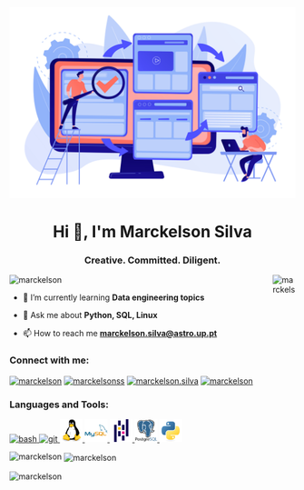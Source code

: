 [![MasterHead](https://raw.githubusercontent.com/Marckelson/Marckelson/main/11669313_20945894.jpg)](https://github.com/Marckelson)
<h1 align="center">Hi 👋, I'm Marckelson Silva</h1>
<h3 align="center">Creative. Committed. Diligent.</h3>
<p><img align="right" src="https://giphy.com/embed/qgQUggAC3Pfv687qPC" alt="marckelson" width="40" height="40" /></p>


<p align="left"> <img src="https://komarev.com/ghpvc/?username=marckelson&label=Profile%20views&color=0e75b6&style=flat" alt="marckelson" /> </p>

- 🌱 I’m currently learning **Data engineering topics**

- 💬 Ask me about **Python, SQL, Linux**

- 📫 How to reach me **marckelson.silva@astro.up.pt**

<h3 align="left">Connect with me:</h3>
<p align="left">
<a href="https://linkedin.com/in/marckelson" target="blank"><img align="center" src="https://raw.githubusercontent.com/rahuldkjain/github-profile-readme-generator/master/src/images/icons/Social/linked-in-alt.svg" alt="marckelson" height="30" width="40" /></a>
<a href="https://kaggle.com/marckelsonss" target="blank"><img align="center" src="https://raw.githubusercontent.com/rahuldkjain/github-profile-readme-generator/master/src/images/icons/Social/kaggle.svg" alt="marckelsonss" height="30" width="40" /></a>
<a href="https://fb.com/marckelson.silva" target="blank"><img align="center" src="https://raw.githubusercontent.com/rahuldkjain/github-profile-readme-generator/master/src/images/icons/Social/facebook.svg" alt="marckelson.silva" height="30" width="40" /></a>
<a href="https://instagram.com/marckelson" target="blank"><img align="center" src="https://raw.githubusercontent.com/rahuldkjain/github-profile-readme-generator/master/src/images/icons/Social/instagram.svg" alt="marckelson" height="30" width="40" /></a>
</p>

<h3 align="left">Languages and Tools:</h3>
<p align="left"> <a href="https://www.gnu.org/software/bash/" target="_blank" rel="noreferrer"> <img src="https://www.vectorlogo.zone/logos/gnu_bash/gnu_bash-icon.svg" alt="bash" width="40" height="40"/> </a> <a href="https://git-scm.com/" target="_blank" rel="noreferrer"> <img src="https://www.vectorlogo.zone/logos/git-scm/git-scm-icon.svg" alt="git" width="40" height="40"/> </a> <a href="https://www.linux.org/" target="_blank" rel="noreferrer"> <img src="https://raw.githubusercontent.com/devicons/devicon/master/icons/linux/linux-original.svg" alt="linux" width="40" height="40"/> </a> <a href="https://www.mysql.com/" target="_blank" rel="noreferrer"> <img src="https://raw.githubusercontent.com/devicons/devicon/master/icons/mysql/mysql-original-wordmark.svg" alt="mysql" width="40" height="40"/> </a> <a href="https://pandas.pydata.org/" target="_blank" rel="noreferrer"> <img src="https://raw.githubusercontent.com/devicons/devicon/2ae2a900d2f041da66e950e4d48052658d850630/icons/pandas/pandas-original.svg" alt="pandas" width="40" height="40"/> </a> <a href="https://www.postgresql.org" target="_blank" rel="noreferrer"> <img src="https://raw.githubusercontent.com/devicons/devicon/master/icons/postgresql/postgresql-original-wordmark.svg" alt="postgresql" width="40" height="40"/> </a> <a href="https://www.python.org" target="_blank" rel="noreferrer"> <img src="https://raw.githubusercontent.com/devicons/devicon/master/icons/python/python-original.svg" alt="python" width="40" height="40"/> </a> </p>

<p><img align="left" src="https://github-readme-stats.vercel.app/api/top-langs?username=marckelson&show_icons=true&locale=en&layout=compact" alt="marckelson" /></p>

<p>&nbsp;<img align="center" src="https://github-readme-stats.vercel.app/api?username=marckelson&show_icons=true&locale=en" alt="marckelson" /></p>

<p><img align="center" src="https://github-readme-streak-stats.herokuapp.com/?user=marckelson&" alt="marckelson" /></p>


